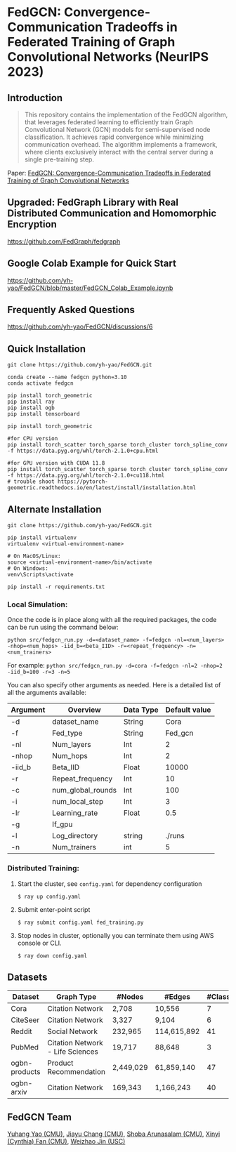 # FedGCN: Convergence-Communication Tradeoffs in Federated Training of Graph Convolutional Networks (NeurIPS 2023)
## Introduction

> This repository contains the implementation of the FedGCN algorithm, that leverages federated learning to efficiently train Graph Convolutional Network (GCN) models for semi-supervised node classification. It achieves rapid convergence while minimizing communication overhead. The algorithm implements a framework, where clients exclusively interact with the central server during a single pre-training step.

Paper: [FedGCN: Convergence-Communication Tradeoffs in Federated Training of Graph Convolutional Networks](https://arxiv.org/pdf/2201.12433.pdf)

## Upgraded: FedGraph Library with Real Distributed Communication and Homomorphic Encryption
https://github.com/FedGraph/fedgraph

## Google Colab Example for Quick Start
https://github.com/yh-yao/FedGCN/blob/master/FedGCN_Colab_Example.ipynb

## Frequently Asked Questions

https://github.com/yh-yao/FedGCN/discussions/6

## Quick Installation

```
git clone https://github.com/yh-yao/FedGCN.git

conda create --name fedgcn python=3.10
conda activate fedgcn

pip install torch_geometric
pip install ray
pip install ogb
pip install tensorboard

pip install torch_geometric

#for CPU version
pip install torch_scatter torch_sparse torch_cluster torch_spline_conv -f https://data.pyg.org/whl/torch-2.1.0+cpu.html

#for GPU version with CUDA 11.8
pip install torch_scatter torch_sparse torch_cluster torch_spline_conv -f https://data.pyg.org/whl/torch-2.1.0+cu118.html
# trouble shoot https://pytorch-geometric.readthedocs.io/en/latest/install/installation.html
```



## Alternate Installation
```
git clone https://github.com/yh-yao/FedGCN.git

pip install virtualenv
virtualenv <virtual-environment-name>

# On MacOS/Linux:
source <virtual-environment-name>/bin/activate
# On Windows:
venv\Scripts\activate

pip install -r requirements.txt
```

### Local Simulation:

Once the code is in place along with all the required packages, the code can be run using the command below:

`python src/fedgcn_run.py -d=<dataset_name> -f=fedgcn -nl=<num_layers> -nhop=<num_hops> -iid_b=<beta_IID> -r=<repeat_frequency> -n=<num_trainers>`

For example:
`python src/fedgcn_run.py -d=cora -f=fedgcn -nl=2 -nhop=2 -iid_b=100 -r=3 -n=5`

You can also specify other arguments as needed. Here is a detailed list of all the arguments available:

| Argument | Overview | Data Type | Default value |
| -------- | -------- | -------- | -------- |
| -d | dataset_name | String | Cora |
| -f |	Fed_type |	String |	Fed_gcn |
| -nl |	Num_layers | Int |	2 |
| -nhop |	Num_hops |	Int |	2 |
| -iid_b |	Beta_IID |	Float |	10000 |
| -r |	Repeat_frequency |	Int	| 10 |
| -c |	num_global_rounds |	Int |	100 |
| -i |	num_local_step |	Int |	3 |
| -lr |	Learning_rate |	Float |	0.5 |
| -g |	If_gpu	|	
| -l |	Log_directory |	string |	./runs |
| -n |	Num_trainers |	int |	5 |


### Distributed Training:

1. Start the cluster, see `config.yaml` for dependency configuration
   ```shell
   $ ray up config.yaml
   ```
2. Submit enter-point script
   ```sell
   $ ray submit config.yaml fed_training.py 
   ```
3. Stop nodes in cluster, optionally you can terminate them using AWS console or CLI.
   ```shell
   $ ray down config.yaml
    ``` 

## Datasets

| Dataset |	Graph Type | #Nodes | #Edges | #Classes |
| -------- | -------- | -------- | -------- | -------- |
| Cora |	Citation Network |	2,708 |	10,556 | 7 |
| CiteSeer |	Citation Network |	3,327 |	9,104 |	6 |
| Reddit | Social Network| 232,965 | 114,615,892 | 41 |
| PubMed | Citation Network - Life Sciences | 19,717 |	88,648 | 3 |
| ogbn-products |	Product Recommendation | 2,449,029 | 61,859,140 | 47 |		
| ogbn-arxiv | Citation Network | 169,343 | 1,166,243 | 40 |

## FedGCN Team
[Yuhang Yao (CMU)](https://github.com/yh-yao), 
[Jiayu Chang (CMU)](https://www.linkedin.com/in/chang-jiayu/), 
[Shoba Arunasalam (CMU)](https://www.linkedin.com/in/shobaarunasalam/), 
[Xinyi (Cynthia) Fan (CMU)](https://www.linkedin.com/in/xinyicynthiafan/),
[Weizhao Jin (USC)](https://weizhaojin.netlify.app)
